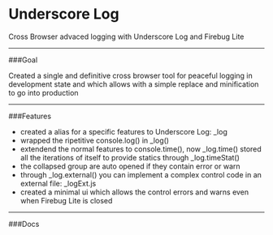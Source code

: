 Underscore Log
==============

Cross Browser advaced logging with Underscore Log and Firebug Lite

----------------------------------------------------------------------------

###Goal

Created a single and definitive cross browser tool for peaceful logging in development state and which allows with a simple replace and minification to go into production

----------------------------------------------------------------------------

###Features

<ul>
<li>created a alias for a specific features to Underscore Log: _log</li>
<li>wrapped the ripetitive console.log() in _log()</li>
<li>extendend the normal features to console.time(), now _log.time() stored all the iterations of itself to provide statics through _log.timeStat()</li>
<li>the collapsed group are auto opened if they contain error or warn</li>
<li>through _log.external() you can implement a complex control code in an external file: _logExt.js</li>
<li>created a minimal ui which allows the control errors and warns even when Firebug Lite is closed</li>
</ul>

----------------------------------------------------------------------------

###Docs
